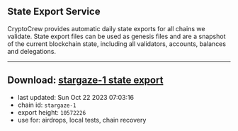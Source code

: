 ## State Export Service
CryptoCrew provides automatic daily state exports for all chains we validate. State export files can be used as genesis files and are a snapshot of the current blockchain state, including all validators, accounts, balances and delegations.

---
**Download: [stargaze-1 state export](https://dl.ccvalidators.com/SERVICE/stargaze/stargaze-1_export_10572226.json)**
---

- last updated: Sun Oct 22 2023 07:03:16
- chain id: `stargaze-1`
- export height: `10572226`
- use for: airdrops, local tests, chain recovery
